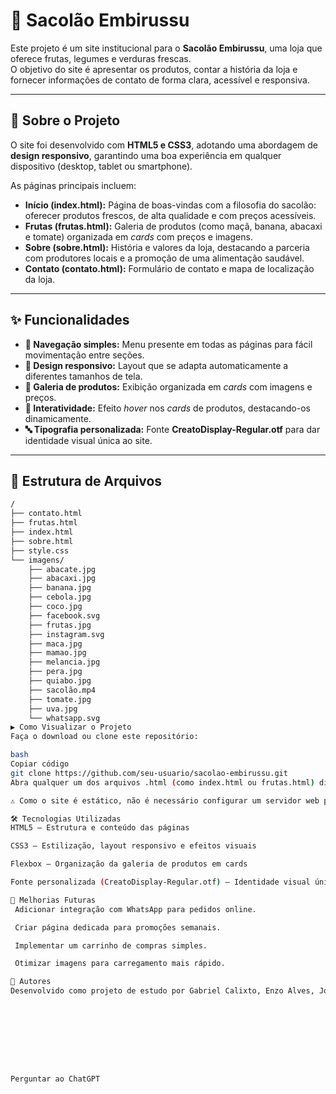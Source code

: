 # 🥬 Sacolão Embirussu  

Este projeto é um site institucional para o **Sacolão Embirussu**, uma loja que oferece frutas, legumes e verduras frescas.  
O objetivo do site é apresentar os produtos, contar a história da loja e fornecer informações de contato de forma clara, acessível e responsiva.  

---

## 🚀 Sobre o Projeto  

O site foi desenvolvido com **HTML5 e CSS3**, adotando uma abordagem de **design responsivo**, garantindo uma boa experiência em qualquer dispositivo (desktop, tablet ou smartphone).  

As páginas principais incluem:  

- **Início (index.html):** Página de boas-vindas com a filosofia do sacolão: oferecer produtos frescos, de alta qualidade e com preços acessíveis.  
- **Frutas (frutas.html):** Galeria de produtos (como maçã, banana, abacaxi e tomate) organizada em *cards* com preços e imagens.  
- **Sobre (sobre.html):** História e valores da loja, destacando a parceria com produtores locais e a promoção de uma alimentação saudável.  
- **Contato (contato.html):** Formulário de contato e mapa de localização da loja.  

---

## ✨ Funcionalidades  

- **🔗 Navegação simples:** Menu presente em todas as páginas para fácil movimentação entre seções.  
- **📱 Design responsivo:** Layout que se adapta automaticamente a diferentes tamanhos de tela.  
- **🛒 Galeria de produtos:** Exibição organizada em *cards* com imagens e preços.  
- **🎨 Interatividade:** Efeito *hover* nos *cards* de produtos, destacando-os dinamicamente.  
- **🔤 Tipografia personalizada:** Fonte **CreatoDisplay-Regular.otf** para dar identidade visual única ao site.  

---

## 📂 Estrutura de Arquivos  

```bash
/
├── contato.html
├── frutas.html
├── index.html
├── sobre.html
├── style.css
└── imagens/
    ├── abacate.jpg
    ├── abacaxi.jpg
    ├── banana.jpg
    ├── cebola.jpg
    ├── coco.jpg
    ├── facebook.svg
    ├── frutas.jpg
    ├── instagram.svg
    ├── maca.jpg
    ├── mamao.jpg
    ├── melancia.jpg
    ├── pera.jpg
    ├── quiabo.jpg
    ├── sacolão.mp4
    ├── tomate.jpg
    ├── uva.jpg
    └── whatsapp.svg
▶️ Como Visualizar o Projeto
Faça o download ou clone este repositório:

bash
Copiar código
git clone https://github.com/seu-usuario/sacolao-embirussu.git
Abra qualquer um dos arquivos .html (como index.html ou frutas.html) diretamente no navegador.

⚠️ Como o site é estático, não é necessário configurar um servidor web para rodá-lo.

🛠️ Tecnologias Utilizadas
HTML5 – Estrutura e conteúdo das páginas

CSS3 – Estilização, layout responsivo e efeitos visuais

Flexbox – Organização da galeria de produtos em cards

Fonte personalizada (CreatoDisplay-Regular.otf) – Identidade visual única

📌 Melhorias Futuras
 Adicionar integração com WhatsApp para pedidos online.

 Criar página dedicada para promoções semanais.

 Implementar um carrinho de compras simples.

 Otimizar imagens para carregamento mais rápido.

📍 Autores
Desenvolvido como projeto de estudo por Gabriel Calixto, Enzo Alves, João Pedro Calixto e Yago Alves.✨









Perguntar ao ChatGPT


